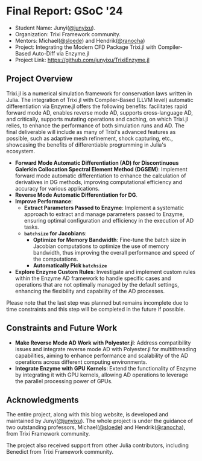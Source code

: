# Final Report: GSoC '24

- Student Name: Junyi([@junyixu](https://github.com/junyixu)).
- Organization: Trixi Framework community.
- Mentors: Michael([@sloede](https://github.com/sloede)) and Hendrik([@ranocha](https://github.com/ranocha))
- Project: Integrating the Modern CFD Package Trixi.jl with Compiler-Based Auto-Diff via Enzyme.jl
- Project Link: https://github.com/junyixu/TrixiEnzyme.jl

## Project Overview
Trixi.jl is a numerical simulation framework for conservation laws written in Julia. The integration of Trixi.jl with Compiler-Based (LLVM level) automatic differentiation via Enzyme.jl offers the following benefits: facilitates rapid forward mode AD, enables reverse mode AD, supports cross-language AD, and critically, supports mutating operations and caching, on which Trixi.jl relies, to enhance the performance of both simulation runs and AD. The final deliverable will include as many of Trixi's advanced features as possible, such as adaptive mesh refinement, shock capturing, etc., showcasing the benefits of differentiable programming in Julia's ecosystem.

- **Forward Mode Automatic Differentiation (AD) for Discontinuous Galerkin Collocation Spectral Element Method (DGSEM)**: Implement forward mode automatic differentiation to enhance the calculation of derivatives in DG methods, improving computational efficiency and accuracy for various applications.
- **Reverse Mode Automatic Differentiation for DG**.
- **Improve Performance**:
    - **Extract Parameters Passed to Enzyme**: Implement a systematic approach to extract and manage parameters passed to Enzyme, ensuring optimal configuration and efficiency in the execution of AD tasks.
    - **`batchsize` for Jacobians**:
        - **Optimize for Memory Bandwidth**: Fine-tune the batch size in Jacobian computations to optimize the use of memory bandwidth, thus improving the overall performance and speed of the computations.
        - **Automatically Pick `batchsize`**
- **Explore Enzyme Custom Rules**: Investigate and implement custom rules within the Enzyme AD framework to handle specific cases and operations that are not optimally managed by the default settings, enhancing the flexibility and capability of the AD processes.

Please note that the last step was planned but remains incomplete due to time constraints and this step will be completed in the future if possible.

## Constraints and Future Work
- **Make Reverse Mode AD Work with Polyester.jl**: Address compatibility issues and integrate reverse mode AD with Polyester.jl for multithreading capabilities, aiming to enhance performance and scalability of the AD operations across different computing environments.
- **Integrate Enzyme with GPU Kernels**: Extend the functionality of Enzyme by integrating it with GPU kernels, allowing AD operations to leverage the parallel processing power of GPUs.

## Acknowledgments

The entire project, along with this blog website, is developed and maintained by Junyi([@junyixu](https://github.com/junyixu)).
The whole project is under the guidance of two outstanding professors, Michael([@sloede](https://github.com/sloede)) and Hendrik([@ranocha](https://github.com/ranocha)), from Trixi Framework community.

The project also received support from other Julia contributors, including Benedict from Trixi Framework community.
